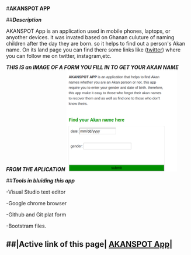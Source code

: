  #**AKANSPOT APP**

##**_Description_**

AKANSPOT App is an application used in mobile phones, laptops, or anyother devices. it was invated based on Ghanan culuture of naming children after the day they are born. so it helps to find out a person's Akan name.
On its land page you can find there some links like ([twitter](https://twitter.com/)) where you can follow me on twitter, instagram,etc.

**_THIS IS an IMAGE OF A FORM YOU FILL IN TO GET YOUR AKAN NAME FROM THE APLICATION_**
<img src="Screenshot from 2019-07-19 11-37-54.png" width="60%" height="30%">

##**_Tools in bluiding this app_**

-Visual Studio text editor

-Google chrome browser

-Github and Git plat form

-Bootstram files.

##|Active link of this page| [AKANSPOT App](https://diane-mahoro.github.io/week2-project/)|
  -----------------------------------------------------------------------------------------